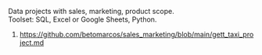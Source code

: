 Data projects with sales, marketing, product scope.  
Toolset: SQL, Excel or Google Sheets, Python.

1.  https://github.com/betomarcos/sales_marketing/blob/main/gett_taxi_project.md
